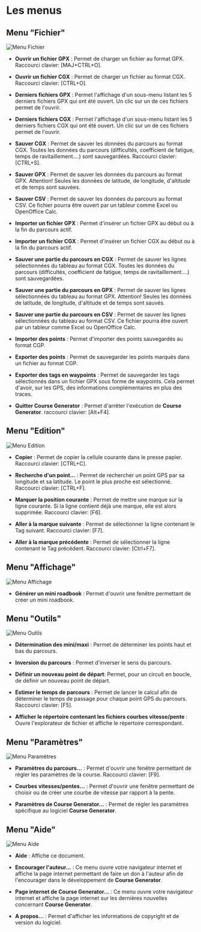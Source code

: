 # Les menus

## Menu "Fichier"

![Menu Fichier](./images/Menu/CG40_Menu_File.png) 

* **Ouvrir un fichier GPX** : Permet de charger un fichier au format GPX. Raccourci clavier: [MAJ+CTRL+O].

* **Ouvrir un fichier CGX** : Permet de charger un fichier au format CGX. Raccourci clavier: [CTRL+O].

* **Derniers fichiers GPX** : Permet l'affichage d'un sous-menu listant les 5 derniers fichiers GPX qui ont été ouvert. Un clic sur un de ces fichiers permet de l'ouvrir.

* **Derniers fichiers CGX** : Permet l'affichage d'un sous-menu listant les 5 derniers fichiers CGX qui ont été ouvert. Un clic sur un de ces fichiers permet de l'ouvrir.

* **Sauver CGX** : Permet de sauver les données du parcours au format CGX.
Toutes les données du parcours (difficultés, coefficient de fatigue, temps de ravitaillement....) sont sauvegardées. Raccourci clavier: [CTRL+S].

* **Sauver GPX** : Permet de sauver les données du parcours au format GPX.
Attention! Seules les données de latitude, de longitude, d'altitude et de temps sont sauvées.

* **Sauver CSV** : Permet de sauver les données du parcours au format CSV.
Ce fichier pourra être ouvert par un tableur comme Excel ou OpenOffice Calc.

* **Importer un fichier GPX** : Permet d'insérer un fichier GPX au début ou à la fin du parcours actif.

* **Importer un fichier CGX** : Permet d'insérer un fichier CGX au début ou à la fin du parcours actif.

* **Sauver une partie du parcours en CGX** : Permet de sauver les lignes sélectionnées du tableau au format CGX.
Toutes les données du parcours (difficultés, coefficient de fatigue, temps de ravitaillement....) sont sauvegardées.

* **Sauver une partie du parcours en GPX** : Permet de sauver les lignes sélectionnées du tableau au format GPX.
Attention! Seules les données de latitude, de longitude, d'altitude et de temps sont sauvés.

* **Sauver une partie du parcours en CSV** : Permet de sauver les lignes sélectionnées du tableau au format CSV.
Ce fichier pourra être ouvert par un tableur comme Excel ou OpenOffice Calc.

* **Importer des points** : Permet d'importer des points sauvegardés au format CGP.

* **Exporter des points** : Permet de sauvegarder les points marqués dans un fichier au format CGP.

* **Exporter des tags en waypoints** : Permet de sauvegarder les tags sélectionnés dans un fichier GPX sous forme de waypoints. Cela permet d'avoir, sur les GPS, des informations complémentaires en plus des traces.

* **Quitter Course Generator** : Permet d'arrêter l'exécution de **Course Generator**. raccourci clavier: [Alt+F4].

## Menu "Edition"

![Menu Edition](./images/Menu/CG40_Menu_Edit.png) 

* **Copier** : Permet de copier la cellule courante dans le presse papier. Raccourci clavier: [CTRL+C].

* **Recherche d'un point...** : Permet de rechercher un point GPS par sa longitude et sa latitude. Le point le plus proche est sélectionné. Raccourci clavier: [CTRL+F].

* **Marquer la position courante** : Permet de mettre une marque sur la ligne courante. Si la ligne contient déjà une marque, elle est alors supprimée. Raccourci clavier: [F6].

* **Aller à la marque suivante** : Permet de sélectionner la ligne contenant le Tag suivant. Raccourci clavier: [F7].

* **Aller à la marque précédente** : Permet de sélectionner la ligne contenant le Tag précédent. Raccourci clavier: [Ctrl+F7].

## Menu "Affichage"

![Menu Affichage](./images/Menu/CG40_Menu_Display.png) 

* **Générer un mini roadbook** : Permet d'ouvrir une fenêtre permettant de créer un mini roadbook.

## Menu "Outils"

![Menu Outils](./images/Menu/CG40_Menu_Tools.png) 

* **Détermination des mini/maxi** : Permet de déterminer les points haut et bas du parcours.

* **Inversion du parcours** : Permet d'inverser le sens du parcours.

* **Définir un nouveau point de départ**: Permet, pour un circuit en boucle, de définir un nouveau point de départ.

* **Estimer le temps de parcours** : Permet de lancer le calcul afin de déterminer le temps de passage pour chaque point GPS du parcours. Raccourci clavier: [F5].

* **Afficher le répertoire contenant les fichiers courbes vitesse/pente** : Ouvre l'explorateur de fichier et affiche le répertoire correspondant.

## Menu "Paramètres"

![Menu Paramètres](./images/Menu/CG40_Menu_Settings.png) 

* **Paramètres du parcours...** : Permet d'ouvrir une fenêtre permettant de régler les paramètres de la course. Raccourci clavier: [F9].

* **Courbes vitesses/pentes...** : Permet d'ouvrir une fenêtre permettant de choisir ou de créer une courbe de vitesse par rapport à la pente.

* **Paramètres de Course Generator...** : Permet de régler les paramètres spécifique au logiciel **Course Generator**.

## Menu "Aide"

![Menu Aide](./images/Menu/CG40_Menu_Help.png) 

* **Aide** : Affiche ce document.

* **Encourager l'auteur...** : Ce menu ouvre votre navigateur internet et affiche la page internet permettant de faire un don à l'auteur afin de l'encourager dans le développement de **Course Generator**.

* **Page internet de Course Generator...** : Ce menu ouvre votre navigateur internet et affiche la page internet sur les dernières nouvelles concernant **Course Generator**.

* **A propos...** : Permet d'afficher les informations de copyright et de version du logiciel.
